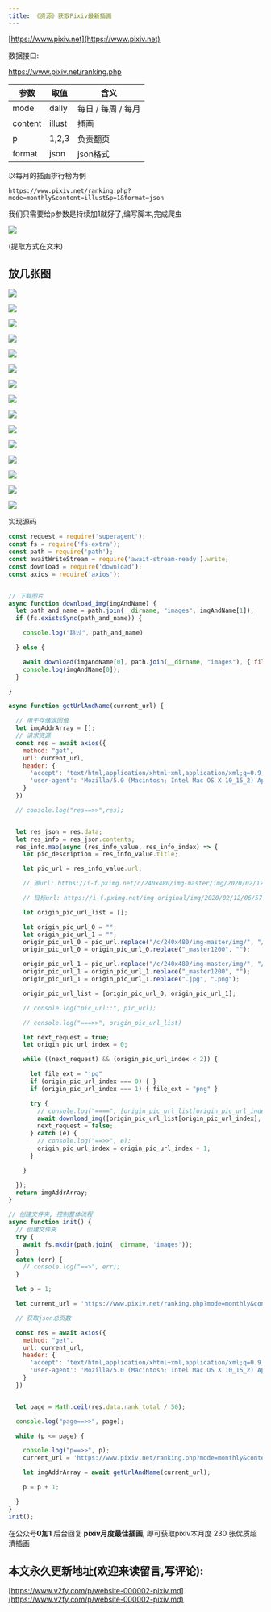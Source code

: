 ```yaml
---
title: 《资源》获取Pixiv最新插画
---
```


[https://www.pixiv.net](https://www.pixiv.net)


数据接口:

https://www.pixiv.net/ranking.php

| 参数  |  取值  | 含义 | 
| --- | --- | --- |
| mode | daily |  每日 / 每周 / 每月
| content | illust | 插画
| p | 1,2,3 | 负责翻页 | 
| format | json | json格式 |


以每月的插画排行榜为例


```
https://www.pixiv.net/ranking.php?mode=monthly&content=illust&p=1&format=json
```

我们只需要给p参数是持续加1就好了,编写脚本,完成爬虫

![](https://www.v2fy.com/asset/pixiv/pixiv460.gif)

(提取方式在文末)

## 放几张图

![](https://www.v2fy.com/asset/pixiv/1.jpg)

![](https://www.v2fy.com/asset/pixiv/2.jpg)

![](https://www.v2fy.com/asset/pixiv/3.jpg)

![](https://www.v2fy.com/asset/pixiv/4.jpg)

![](https://www.v2fy.com/asset/pixiv/5.jpg)

![](https://www.v2fy.com/asset/pixiv/6.jpg)

![](https://www.v2fy.com/asset/pixiv/7.jpg)

![](https://www.v2fy.com/asset/pixiv/8.jpg)

![](https://www.v2fy.com/asset/pixiv/9.jpg)

![](https://www.v2fy.com/asset/pixiv/10.jpg)

![](https://www.v2fy.com/asset/pixiv/11.png)

![](https://www.v2fy.com/asset/pixiv/12.png)

![](https://www.v2fy.com/asset/pixiv/13.png)

![](https://www.v2fy.com/asset/pixiv/14.png)

![](https://www.v2fy.com/asset/pixiv/15.png)

实现源码


```javascript
const request = require('superagent');
const fs = require('fs-extra');
const path = require('path');
const awaitWriteStream = require('await-stream-ready').write;
const download = require('download');
const axios = require('axios');


// 下载图片
async function download_img(imgAndName) {
  let path_and_name = path.join(__dirname, "images", imgAndName[1]);
  if (fs.existsSync(path_and_name)) {

    console.log("跳过", path_and_name)

  } else {

    await download(imgAndName[0], path.join(__dirname, "images"), { filename: imgAndName[1] });
    console.log(imgAndName[0]);
  }

}

async function getUrlAndName(current_url) {

  // 用于存储返回值
  let imgAddrArray = [];
  // 请求资源
  const res = await axios({
    method: "get",
    url: current_url,
    header: {
      'accept': 'text/html,application/xhtml+xml,application/xml;q=0.9,image/webp,image/apng,*/*;q=0.8,application/signed-exchange;v=b3;q=0.9',
      'user-agent': 'Mozilla/5.0 (Macintosh; Intel Mac OS X 10_15_2) AppleWebKit/537.36 (KHTML, like Gecko) Chrome/80.0.3987.132 Safari/537.36'
    }
  })

  // console.log("res==>>",res);


  let res_json = res.data;
  let res_info = res_json.contents;
  res_info.map(async (res_info_value, res_info_index) => {
    let pic_description = res_info_value.title;

    let pic_url = res_info_value.url;

    // 源url: https://i-f.pximg.net/c/240x480/img-master/img/2020/02/12/06/57/05/79433546_p0_master1200.jpg

    // 目标url: https://i-f.pximg.net/img-original/img/2020/02/12/06/57/05/79433546_p0.jpg

    let origin_pic_url_list = [];

    let origin_pic_url_0 = "";
    let origin_pic_url_1 = "";
    origin_pic_url_0 = pic_url.replace("/c/240x480/img-master/img/", "/img-original/img/");
    origin_pic_url_0 = origin_pic_url_0.replace("_master1200", "");

    origin_pic_url_1 = pic_url.replace("/c/240x480/img-master/img/", "/img-original/img/");
    origin_pic_url_1 = origin_pic_url_1.replace("_master1200", "");
    origin_pic_url_1 = origin_pic_url_1.replace(".jpg", ".png");

    origin_pic_url_list = [origin_pic_url_0, origin_pic_url_1];

    // console.log("pic_url::", pic_url);

    // console.log("===>>", origin_pic_url_list)

    let next_request = true;
    let origin_pic_url_index = 0;

    while ((next_request) && (origin_pic_url_index < 2)) {

      let file_ext = "jpg"
      if (origin_pic_url_index === 0) { }
      if (origin_pic_url_index === 1) { file_ext = "png" }

      try {
        // console.log("====", [origin_pic_url_list[origin_pic_url_index], pic_description+"."+file_ext]);
        await download_img([origin_pic_url_list[origin_pic_url_index], pic_description + "." + file_ext]);
        next_request = false;
      } catch (e) {
        // console.log("==>>", e);
        origin_pic_url_index = origin_pic_url_index + 1;
      }

    }

  });
  return imgAddrArray;
}

// 创建文件夹, 控制整体流程
async function init() {
  // 创建文件夹
  try {
    await fs.mkdir(path.join(__dirname, 'images'));
  }
  catch (err) {
    // console.log("==>", err);
  }

  let p = 1;

  let current_url = 'https://www.pixiv.net/ranking.php?mode=monthly&content=illust&p=' + p + '&format=json';

  // 获取json总页数

  const res = await axios({
    method: "get",
    url: current_url,
    header: {
      'accept': 'text/html,application/xhtml+xml,application/xml;q=0.9,image/webp,image/apng,*/*;q=0.8,application/signed-exchange;v=b3;q=0.9',
      'user-agent': 'Mozilla/5.0 (Macintosh; Intel Mac OS X 10_15_2) AppleWebKit/537.36 (KHTML, like Gecko) Chrome/80.0.3987.132 Safari/537.36'
    }
  })


  let page = Math.ceil(res.data.rank_total / 50);

  console.log("page==>>", page);

  while (p <= page) {

    console.log("p==>>", p);
    current_url = 'https://www.pixiv.net/ranking.php?mode=monthly&content=illust&p=' + p + '&format=json';

    let imgAddrArray = await getUrlAndName(current_url);

    p = p + 1;

  }
}
init();
```

在公众号**0加1** 后台回复 **pixiv月度最佳插画**, 即可获取pixiv本月度 230 张优质超清插画

## 本文永久更新地址(欢迎来读留言,写评论):

[https://www.v2fy.com/p/website-000002-pixiv.md](https://www.v2fy.com/p/website-000002-pixiv.md)
